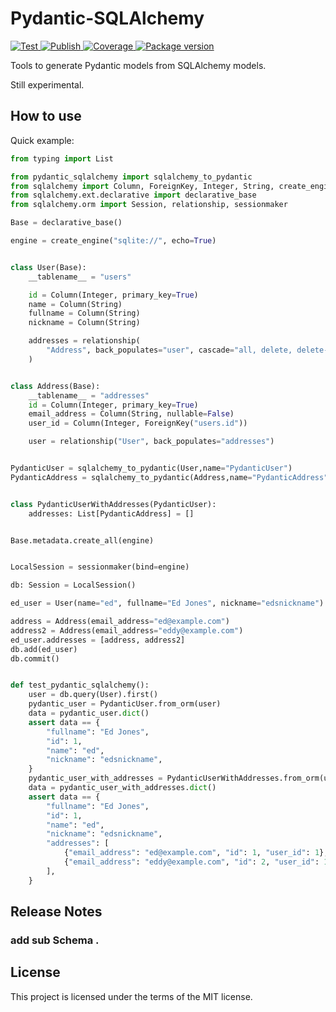 # Pydantic-SQLAlchemy

<a href="https://github.com/Chise1/pydantic-sqlalchemy/actions?query=workflow%3ATest" target="_blank">
    <img src="https://github.com/Chise1/pydantic-sqlalchemy/workflows/Test/badge.svg" alt="Test">
</a>
<a href="https://github.com/Chise1/pydantic-sqlalchemy/actions?query=workflow%3APublish" target="_blank">
    <img src="https://github.com/Chise1/pydantic-sqlalchemy/workflows/Publish/badge.svg" alt="Publish">
</a>
<a href="https://codecov.io/gh/Chise1/pydantic-sqlalchemy" target="_blank">
    <img src="https://img.shields.io/codecov/c/github/Chise1/pydantic-sqlalchemy?color=%2334D058" alt="Coverage">
</a>
<a href="https://pypi.org/project/pydantic-sqlalchemy" target="_blank">
    <img src="https://img.shields.io/pypi/v/pydantic-sqlalchemy?color=%2334D058&label=pypi%20package" alt="Package version">
</a>

Tools to generate Pydantic models from SQLAlchemy models.

Still experimental.

## How to use

Quick example:

```Python
from typing import List

from pydantic_sqlalchemy import sqlalchemy_to_pydantic
from sqlalchemy import Column, ForeignKey, Integer, String, create_engine
from sqlalchemy.ext.declarative import declarative_base
from sqlalchemy.orm import Session, relationship, sessionmaker

Base = declarative_base()

engine = create_engine("sqlite://", echo=True)


class User(Base):
    __tablename__ = "users"

    id = Column(Integer, primary_key=True)
    name = Column(String)
    fullname = Column(String)
    nickname = Column(String)

    addresses = relationship(
        "Address", back_populates="user", cascade="all, delete, delete-orphan"
    )


class Address(Base):
    __tablename__ = "addresses"
    id = Column(Integer, primary_key=True)
    email_address = Column(String, nullable=False)
    user_id = Column(Integer, ForeignKey("users.id"))

    user = relationship("User", back_populates="addresses")


PydanticUser = sqlalchemy_to_pydantic(User,name="PydanticUser")
PydanticAddress = sqlalchemy_to_pydantic(Address,name="PydanticAddress")


class PydanticUserWithAddresses(PydanticUser):
    addresses: List[PydanticAddress] = []


Base.metadata.create_all(engine)


LocalSession = sessionmaker(bind=engine)

db: Session = LocalSession()

ed_user = User(name="ed", fullname="Ed Jones", nickname="edsnickname")

address = Address(email_address="ed@example.com")
address2 = Address(email_address="eddy@example.com")
ed_user.addresses = [address, address2]
db.add(ed_user)
db.commit()


def test_pydantic_sqlalchemy():
    user = db.query(User).first()
    pydantic_user = PydanticUser.from_orm(user)
    data = pydantic_user.dict()
    assert data == {
        "fullname": "Ed Jones",
        "id": 1,
        "name": "ed",
        "nickname": "edsnickname",
    }
    pydantic_user_with_addresses = PydanticUserWithAddresses.from_orm(user)
    data = pydantic_user_with_addresses.dict()
    assert data == {
        "fullname": "Ed Jones",
        "id": 1,
        "name": "ed",
        "nickname": "edsnickname",
        "addresses": [
            {"email_address": "ed@example.com", "id": 1, "user_id": 1},
            {"email_address": "eddy@example.com", "id": 2, "user_id": 1},
        ],
    }
```

## Release Notes
### add sub Schema .
## License

This project is licensed under the terms of the MIT license.
